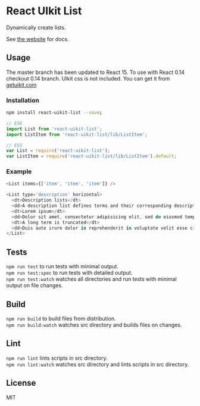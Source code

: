 # React UIkit List

Dynamically create lists.

See [the website](http://otissv.github.io/react-uikit-components) for docs.

## Usage

The master branch has been updated to React 15. To use with React 0.14 checkout 0.14 branch.
UIkit css is not included. You can get it from [getuikit.com](http://getuikit.com/)

### Installation

```bash
npm install react-uikit-list --save;
```
```js
// ES6  
import List from 'react-uikit-list';  
import ListItem from 'react-uikit-list/lib/ListItem';

// ES5  
var List = require('react-uikit-list');  
var ListItem = require('react-uikit-list/lib/ListItem').default;
```

### Example

```js
<List items={['item', 'item', 'item']} />

<List type='description' horizontal>
  <dt>Description lists</dt>
  <dd>A description list defines terms and their corresponding descriptions.</dd>
  <dt>Lorem ipsum</dt>
  <dd>Dolor sit amet, consectetur adipisicing elit, sed do eiusmod tempor incididunt ut labore et dolore magna aliqua. Ut enim ad minim veniam, quis nostrud exercitation ullamco laboris nisi ut aliquip ex ea commodo consequat.</dd>
  <dt>A long term is truncated</dt>
  <dd>Duis aute irure dolor in reprehenderit in voluptate velit esse cillum dolore eu fugiat nulla pariatur.</dd>
</List>
```

## Tests

`npm run test` to run tests with minimal output.  
`npm run test:spec` to run tests with detailed output.  
`npm run test:watch` watches all directories and run tests with minimal output on file changes.

## Build
`npm run build` to build files from distribution.  
`npm run build:watch` watches src directory and builds files on changes.

## Lint
`npm run lint` lints scripts in src directory.  
`npm run lint:watch` watches src directory and lints scripts in src directory.

## License
MIT
